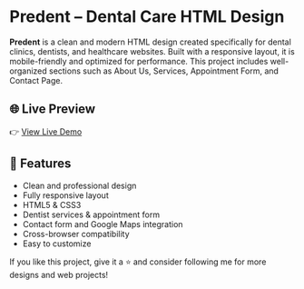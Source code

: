 # Predent – Dental Care HTML Design

**Predent** is a clean and modern HTML design created specifically for dental clinics, dentists, and healthcare websites. Built with a responsive layout, it is mobile-friendly and optimized for performance. This project includes well-organized sections such as About Us, Services, Appointment Form, and Contact Page.

## 🌐 Live Preview

👉 [View Live Demo](https://biyejidxweber.github.io/Dental-Care-HTML/)

## 📁 Features

- Clean and professional design
- Fully responsive layout
- HTML5 & CSS3
- Dentist services & appointment form
- Contact form and Google Maps integration
- Cross-browser compatibility
- Easy to customize


If you like this project, give it a ⭐ and consider following me for more designs and web projects!
